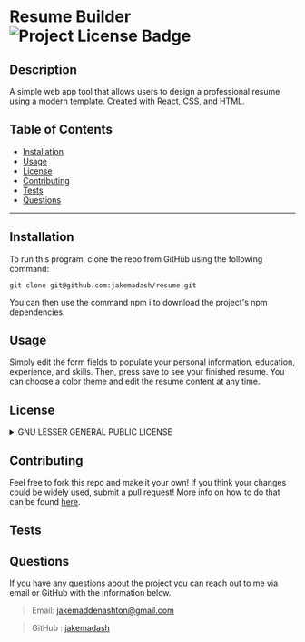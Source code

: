 # Resume Builder ![Project License Badge](https://img.shields.io/badge/license-GNU-brightgreen)

## Description

A simple web app tool that allows users to design a professional resume using a modern template. Created with React, CSS, and HTML.

## Table of Contents

- [Installation](#Installation)
- [Usage](#Usage)
- [License](#license)
- [Contributing](#Contributing)
- [Tests](#Tests)
- [Questions](#Questions)

---

## Installation

To run this program, clone the repo from GitHub using the following command:

```
git clone git@github.com:jakemadash/resume.git
```

You can then use the command npm i to download the project's npm dependencies.

## Usage

Simply edit the form fields to populate your personal information, education, experience, and skills. Then, press save to see your finished resume. You can choose a color theme and edit the resume content at any time.

## License

<details>

<summary>GNU LESSER GENERAL PUBLIC LICENSE</summary>

> Version 3, 29 June 2007
>
> Copyright (C) 2007 Free Software Foundation, Inc. <https://fsf.org/>
>
> **Everyone is permitted to copy and distribute verbatim copies** > **of this license document, but changing it is not allowed.**
>
> This version of the GNU Lesser General Public License incorporates
> the terms and conditions of version 3 of the GNU General Public
> License, supplemented by the additional permissions listed below.
>
> 0. Additional Definitions.
>
> As used herein, "this License" refers to version 3 of the GNU Lesser
> General Public License, and the "GNU GPL" refers to version 3 of the GNU
> General Public License.
>
> "The Library" refers to a covered work governed by this License,
> other than an Application or a Combined Work as defined below.
>
> An "Application" is any work that makes use of an interface provided
> by the Library, but which is not otherwise based on the Library.
> Defining a subclass of a class defined by the Library is deemed a mode
> of using an interface provided by the Library.
>
> A "Combined Work" is a work produced by combining or linking an
> Application with the Library. The particular version of the Library
> with which the Combined Work was made is also called the "Linked
> Version".
>
> The "Minimal Corresponding Source" for a Combined Work means the
> Corresponding Source for the Combined Work, excluding any source code
> for portions of the Combined Work that, considered in isolation, are
> based on the Application, and not on the Linked Version.
>
> The "Corresponding Application Code" for a Combined Work means the
> object code and/or source code for the Application, including any data
> and utility programs needed for reproducing the Combined Work from the
> Application, but excluding the System Libraries of the Combined Work.
>
> 1. Exception to Section 3 of the GNU GPL.
>
> You may convey a covered work under sections 3 and 4 of this License
> without being bound by section 3 of the GNU GPL.
>
> 2. Conveying Modified Versions.
>
> If you modify a copy of the Library, and, in your modifications, a
> facility refers to a function or data to be supplied by an Application
> that uses the facility (other than as an argument passed when the
> facility is invoked), then you may convey a copy of the modified
> version:
>
> a) under this License, provided that you make a good faith effort to
> ensure that, in the event an Application does not supply the
> function or data, the facility still operates, and performs
> whatever part of its purpose remains meaningful, or
>
> b) under the GNU GPL, with none of the additional permissions of
> this License applicable to that copy.
>
> 3. Object Code Incorporating Material from Library Header Files.
>
> The object code form of an Application may incorporate material from
> a header file that is part of the Library. You may convey such object
> code under terms of your choice, provided that, if the incorporated
> material is not limited to numerical parameters, data structure
> layouts and accessors, or small macros, inline functions and templates
> (ten or fewer lines in length), you do both of the following:
>
> a) Give prominent notice with each copy of the object code that the
> Library is used in it and that the Library and its use are
> covered by this License.
>
> b) Accompany the object code with a copy of the GNU GPL and this license
> document.
>
> 4. Combined Works.
>
> You may convey a Combined Work under terms of your choice that,
> taken together, effectively do not restrict modification of the
> portions of the Library contained in the Combined Work and reverse
> engineering for debugging such modifications, if you also do each of
> the following:
>
> a) Give prominent notice with each copy of the Combined Work that
> the Library is used in it and that the Library and its use are
> covered by this License.
>
> b) Accompany the Combined Work with a copy of the GNU GPL and this license
> document.
>
> c) For a Combined Work that displays copyright notices during
> execution, include the copyright notice for the Library among
> these notices, as well as a reference directing the user to the
> copies of the GNU GPL and this license document.
>
> d) Do one of the following:
>
> 0. Convey the Minimal Corresponding Source under the terms of this
>    License, and the Corresponding Application Code in a form
>    suitable for, and under terms that permit, the user to
>    recombine or relink the Application with a modified version of
>    the Linked Version to produce a modified Combined Work, in the
>    manner specified by section 6 of the GNU GPL for conveying
>    Corresponding Source.
>
> 1. Use a suitable shared library mechanism for linking with the
>    Library. A suitable mechanism is one that (a) uses at run time
>    a copy of the Library already present on the user's computer
>    system, and (b) will operate properly with a modified version
>    of the Library that is interface-compatible with the Linked
>    Version.
>
> e) Provide Installation Information, but only if you would otherwise
> be required to provide such information under section 6 of the
> GNU GPL, and only to the extent that such information is
> necessary to install and execute a modified version of the
> Combined Work produced by recombining or relinking the
> Application with a modified version of the Linked Version. (If
> you use option 4d0, the Installation Information must accompany
> the Minimal Corresponding Source and Corresponding Application
> Code. If you use option 4d1, you must provide the Installation
> Information in the manner specified by section 6 of the GNU GPL
> for conveying Corresponding Source.)
>
> 5. Combined Libraries.
>
> You may place library facilities that are a work based on the
> Library side by side in a single library together with other library
> facilities that are not Applications and are not covered by this
> License, and convey such a combined library under terms of your
> choice, if you do both of the following:
>
> a) Accompany the combined library with a copy of the same work based
> on the Library, uncombined with any other library facilities,
> conveyed under the terms of this License.
>
> b) Give prominent notice with the combined library that part of it
> is a work based on the Library, and explaining where to find the
> accompanying uncombined form of the same work.
>
> 6. Revised Versions of the GNU Lesser General Public License.
>
> The Free Software Foundation may publish revised and/or new versions
> of the GNU Lesser General Public License from time to time. Such new
> versions will be similar in spirit to the present version, but may
> differ in detail to address new problems or concerns.
>
> Each version is given a distinguishing version number. If the
> Library as you received it specifies that a certain numbered version
> of the GNU Lesser General Public License "or any later version"
> applies to it, you have the option of following the terms and
> conditions either of that published version or of any later version
> published by the Free Software Foundation. If the Library as you
> received it does not specify a version number of the GNU Lesser
> General Public License, you may choose any version of the GNU Lesser
> General Public License ever published by the Free Software Foundation.
>
> If the Library as you received it specifies that a proxy can decide
> whether future versions of the GNU Lesser General Public License shall
> apply, that proxy's public statement of acceptance of any version is
> permanent authorization for you to choose that version for the
> Library.

  </details>

## Contributing

Feel free to fork this repo and make it your own! If you think your changes could be widely used, submit a pull request! More info on how to do that can be found [here](https://docs.github.com/en/pull-requests/collaborating-with-pull-requests/proposing-changes-to-your-work-with-pull-requests/about-pull-requests).

## Tests

## Questions

If you have any questions about the project you can reach out to me via email or GitHub with the information below.

> Email: jakemaddenashton@gmail.com

> GitHub : [jakemadash](https://github.com/jakemadash)
